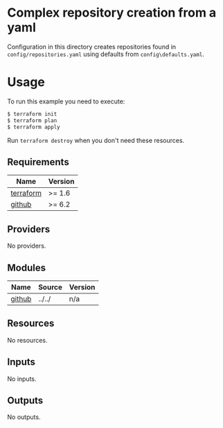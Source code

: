 # Complex repository creation from a yaml

Configuration in this directory creates repositories found in `config/repositories.yaml`
using defaults from `config\defaults.yaml`.

# Usage

To run this example you need to execute:

```bash
$ terraform init
$ terraform plan
$ terraform apply
```

Run `terraform destroy` when you don't need these resources.

<!-- BEGIN_TF_DOCS -->
## Requirements

| Name | Version |
|------|---------|
| <a name="requirement_terraform"></a> [terraform](#requirement\_terraform) | >= 1.6 |
| <a name="requirement_github"></a> [github](#requirement\_github) | >= 6.2 |

## Providers

No providers.

## Modules

| Name | Source | Version |
|------|--------|---------|
| <a name="module_github"></a> [github](#module\_github) | ../../ | n/a |

## Resources

No resources.

## Inputs

No inputs.

## Outputs

No outputs.
<!-- END_TF_DOCS -->

